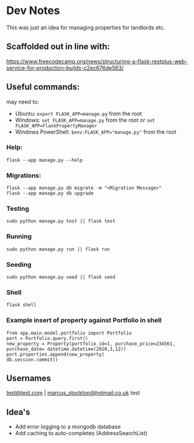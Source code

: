 # Dev Notes
This was just an idea for managing properties for landlords etc.

## Scaffolded out in line with:
https://www.freecodecamp.org/news/structuring-a-flask-restplus-web-service-for-production-builds-c2ec676de563/

## Useful commands:
may need to:
* Ubuntu: ``export FLASK_APP=manage.py`` from the root
* Windows: ``set FLASK_APP=manage.py`` from the root or ``set FLASK_APP=FlaskPropertyManager``
* Windows PowerShell: `` $env:FLASK_APP="manage.py" `` from the root

### Help:
    flask --app manage.py --help

### Migrations:
    flask --app manage.py db migrate -m "<Migration Message>"
    flask --app manage.py db upgrade

### Testing

    sudo python manage.py test || flask test

### Running

    sudo python manage.py run || flask run

### Seeding

    sudo python manage.py seed || flask seed

### Shell

    flask shell

### Example insert of property against Portfolio in shell

    from app.main.model.portfolio import Portfolio
    port = Portfolio.query.first()
    new_property = Property(portfolio_id=1, purchase_price=234561, purchase_date= datetime.datetime(2020,3,12))
    port.properties.append(new_property)
    db.session.commit()

## Usernames

test@test.com | marcus_stockton@hotmail.co.uk
test

## Idea's

* Add error logging to a mongodb database
* Add caching to auto-completes (AddressSearchList)
